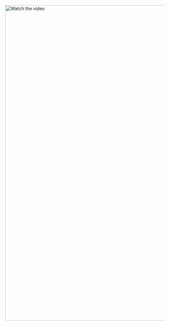 
<a href="https://youtu.be/5ZbugUDS5JU">
  <img src="Photos/thumb3.png" alt="Watch the video" width="1000">
</a>
